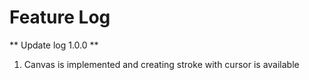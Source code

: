 # Feature Log

** Update log 1.0.0 **

1. Canvas is implemented and creating stroke with cursor is available
